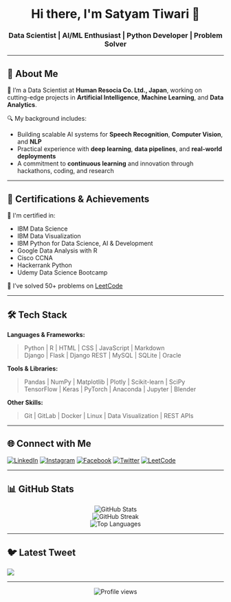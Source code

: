 <h1 align="center">Hi there, I'm Satyam Tiwari 👋</h1>
<h3 align="center">Data Scientist | AI/ML Enthusiast | Python Developer | Problem Solver</h3>

---

## 💼 About Me

🎯 I’m a Data Scientist at **Human Resocia Co. Ltd., Japan**, working on cutting-edge projects in **Artificial Intelligence**, **Machine Learning**, and **Data Analytics**.

🔍 My background includes:
- Building scalable AI systems for **Speech Recognition**, **Computer Vision**, and **NLP**
- Practical experience with **deep learning**, **data pipelines**, and **real-world deployments**
- A commitment to **continuous learning** and innovation through hackathons, coding, and research

---

## 🧠 Certifications & Achievements

📜 I'm certified in:
- IBM Data Science
- IBM Data Visualization
- IBM Python for Data Science, AI & Development
- Google Data Analysis with R
- Cisco CCNA
- Hackerrank Python
- Udemy Data Science Bootcamp

🏅 I’ve solved 50+ problems on [LeetCode](https://leetcode.com/satyamtiwari345/)

---

## 🛠️ Tech Stack

**Languages & Frameworks:**
> Python | R | HTML | CSS | JavaScript | Markdown  
> Django | Flask | Django REST | MySQL | SQLite | Oracle

**Tools & Libraries:**
> Pandas | NumPy | Matplotlib | Plotly | Scikit-learn | SciPy  
> TensorFlow | Keras | PyTorch | Anaconda | Jupyter | Blender

**Other Skills:**
> Git | GitLab | Docker | Linux | Data Visualization | REST APIs

---

## 🌐 Connect with Me

[![LinkedIn](https://img.shields.io/badge/-LinkedIn-%230077B5?logo=linkedin&logoColor=white)](https://www.linkedin.com/in/satyam-tiwari-%F0%9F%87%AE%F0%9F%87%B3-70210a22b/)
[![Instagram](https://img.shields.io/badge/-Instagram-%23E4405F?logo=instagram&logoColor=white)](https://www.instagram.com/thesatyamtiwarii/)
[![Facebook](https://img.shields.io/badge/-Facebook-%231877F2?logo=facebook&logoColor=white)](https://www.facebook.com/sattusss)
[![Twitter](https://img.shields.io/badge/-Twitter-%231DA1F2?logo=twitter&logoColor=white)](https://x.com/_satyam_345)
[![LeetCode](https://img.shields.io/badge/-LeetCode-%23FFA116?logo=leetcode&logoColor=white)](https://leetcode.com/satyamtiwari345/)

---

## 📊 GitHub Stats

<p align="center">
  <img src="https://github-readme-stats.vercel.app/api?username=Sattusss&theme=nightowl&show_icons=true&hide_border=false" alt="GitHub Stats"/>
  <br/>
  <img src="https://github-readme-streak-stats.herokuapp.com?user=Sattusss&theme=nightowl&hide_border=false" alt="GitHub Streak"/>
  <br/>
  <img src="https://github-readme-stats.vercel.app/api/top-langs/?username=Sattusss&layout=compact&theme=nightowl&hide_border=false" alt="Top Languages"/>
</p>

---

## 🐦 Latest Tweet

[![](https://gtce.itsvg.in/api?username=http://twitter.com/_satyam_345)](https://x.com/_satyam_345)

---

<p align="center">
  <img src="https://visitcount.itsvg.in/api?id=sattusss&label=Profile%20Views&color=5&icon=5&pretty=true" alt="Profile views"/>
</p>

<!-- Made with ❤️ by Satyam Tiwari -->

